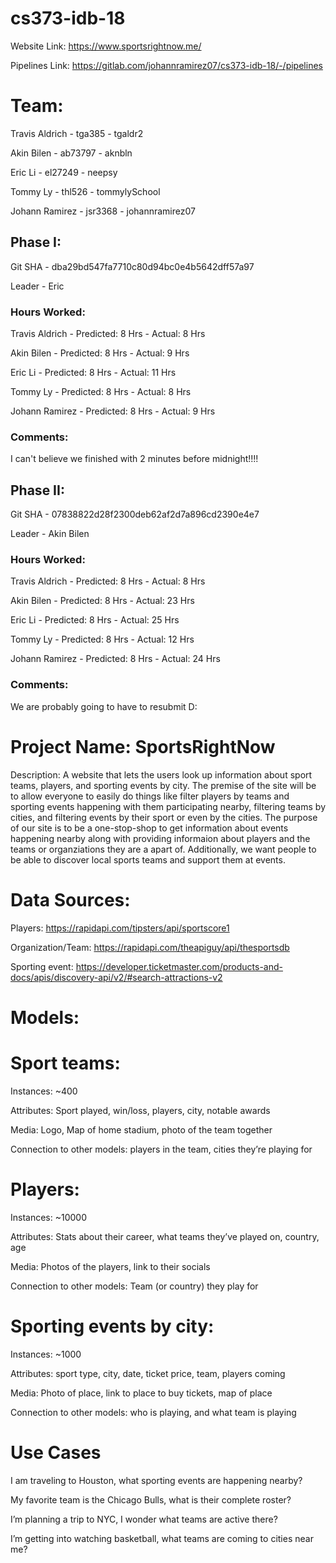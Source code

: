 # cs373-idb-18

Website Link: https://www.sportsrightnow.me/

Pipelines Link: https://gitlab.com/johannramirez07/cs373-idb-18/-/pipelines

# Team: 
Travis Aldrich - tga385 - tgaldr2

Akin Bilen - ab73797 - aknbln

Eric Li - el27249 - neepsy

Tommy Ly - thl526 - tommylySchool

Johann Ramirez - jsr3368 - johannramirez07

## Phase I:
Git SHA - dba29bd547fa7710c80d94bc0e4b5642dff57a97

Leader - Eric

### Hours Worked:
Travis Aldrich - Predicted: 8 Hrs - Actual: 8 Hrs

Akin Bilen - Predicted: 8 Hrs - Actual: 9 Hrs

Eric Li - Predicted: 8 Hrs - Actual: 11 Hrs

Tommy Ly - Predicted: 8 Hrs - Actual: 8 Hrs

Johann Ramirez - Predicted: 8 Hrs - Actual: 9 Hrs

### Comments:
I can't believe we finished with 2 minutes before midnight!!!!


## Phase II:
Git SHA - 07838822d28f2300deb62af2d7a896cd2390e4e7

Leader - Akin Bilen

### Hours Worked:
Travis Aldrich - Predicted: 8 Hrs - Actual: 8 Hrs

Akin Bilen - Predicted: 8 Hrs - Actual: 23 Hrs

Eric Li - Predicted: 8 Hrs - Actual: 25 Hrs

Tommy Ly - Predicted: 8 Hrs - Actual: 12 Hrs

Johann Ramirez - Predicted: 8 Hrs - Actual: 24 Hrs

### Comments:
We are probably going to have to resubmit D:





# Project Name: SportsRightNow

Description: A website that lets the users look up information about sport teams, players, and sporting events by city. The premise of the site will be to allow everyone to easily do things like filter players by teams and sporting events happening with them participating nearby, filtering teams by cities, and filtering events by their sport or even by the cities. The purpose of our site is to be a one-stop-shop to get information about events happening nearby along with providing informaion about players and the teams or organziations they are a apart of. Additionally, we want people to be able to discover local sports teams and support them at events.

# Data Sources:

Players: https://rapidapi.com/tipsters/api/sportscore1 

Organization/Team: https://rapidapi.com/theapiguy/api/thesportsdb 

Sporting event: https://developer.ticketmaster.com/products-and-docs/apis/discovery-api/v2/#search-attractions-v2



# Models:


# Sport teams:

Instances: ~400

Attributes: Sport played, win/loss, players, city, notable awards

Media: Logo, Map of home stadium, photo of the team together

Connection to other models: players in the team, cities they’re playing for



# Players:

Instances: ~10000

Attributes: Stats about their career, what teams they’ve played on, country, age

Media:  Photos of the players, link to their socials

Connection to other models:  Team (or country) they play for



# Sporting events by city:

Instances: ~1000

Attributes: sport type, city, date, ticket price, team, players coming

Media: Photo of place, link to place to buy tickets, map of place

Connection to other models: who is playing, and what team is playing

# Use Cases
I am traveling to Houston, what sporting events are happening nearby?

My favorite team is the Chicago Bulls, what is their complete roster?

I’m planning a trip to NYC, I wonder what teams are active there?

I’m getting into watching basketball, what teams are coming to cities near me?